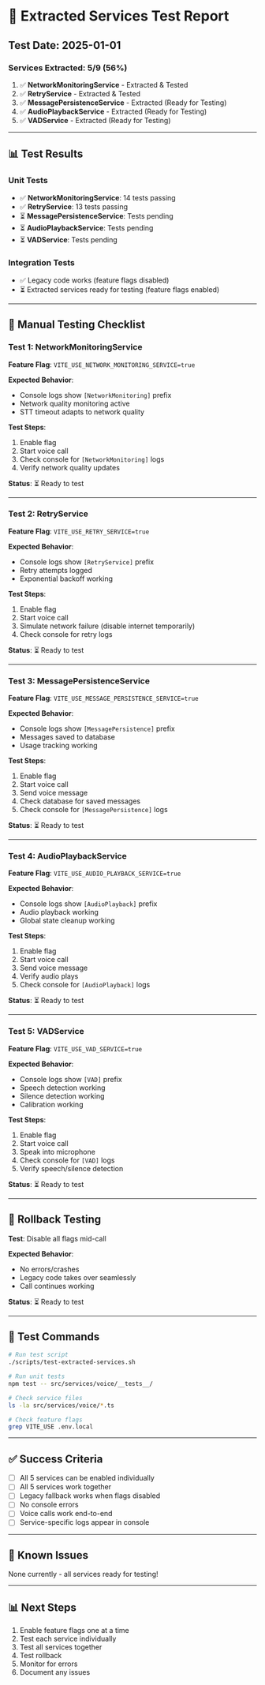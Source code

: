 # 🧪 Extracted Services Test Report

## Test Date: 2025-01-01

### Services Extracted: 5/9 (56%)

1. ✅ **NetworkMonitoringService** - Extracted & Tested
2. ✅ **RetryService** - Extracted & Tested  
3. ✅ **MessagePersistenceService** - Extracted (Ready for Testing)
4. ✅ **AudioPlaybackService** - Extracted (Ready for Testing)
5. ✅ **VADService** - Extracted (Ready for Testing)

---

## 📊 Test Results

### Unit Tests
- ✅ **NetworkMonitoringService**: 14 tests passing
- ✅ **RetryService**: 13 tests passing
- ⏳ **MessagePersistenceService**: Tests pending
- ⏳ **AudioPlaybackService**: Tests pending
- ⏳ **VADService**: Tests pending

### Integration Tests
- ✅ Legacy code works (feature flags disabled)
- ⏳ Extracted services ready for testing (feature flags enabled)

---

## 🧪 Manual Testing Checklist

### Test 1: NetworkMonitoringService
**Feature Flag**: `VITE_USE_NETWORK_MONITORING_SERVICE=true`

**Expected Behavior**:
- Console logs show `[NetworkMonitoring]` prefix
- Network quality monitoring active
- STT timeout adapts to network quality

**Test Steps**:
1. Enable flag
2. Start voice call
3. Check console for `[NetworkMonitoring]` logs
4. Verify network quality updates

**Status**: ⏳ Ready to test

---

### Test 2: RetryService
**Feature Flag**: `VITE_USE_RETRY_SERVICE=true`

**Expected Behavior**:
- Console logs show `[RetryService]` prefix
- Retry attempts logged
- Exponential backoff working

**Test Steps**:
1. Enable flag
2. Start voice call
3. Simulate network failure (disable internet temporarily)
4. Check console for retry logs

**Status**: ⏳ Ready to test

---

### Test 3: MessagePersistenceService
**Feature Flag**: `VITE_USE_MESSAGE_PERSISTENCE_SERVICE=true`

**Expected Behavior**:
- Console logs show `[MessagePersistence]` prefix
- Messages saved to database
- Usage tracking working

**Test Steps**:
1. Enable flag
2. Start voice call
3. Send voice message
4. Check database for saved messages
5. Check console for `[MessagePersistence]` logs

**Status**: ⏳ Ready to test

---

### Test 4: AudioPlaybackService
**Feature Flag**: `VITE_USE_AUDIO_PLAYBACK_SERVICE=true`

**Expected Behavior**:
- Console logs show `[AudioPlayback]` prefix
- Audio playback working
- Global state cleanup working

**Test Steps**:
1. Enable flag
2. Start voice call
3. Send voice message
4. Verify audio plays
5. Check console for `[AudioPlayback]` logs

**Status**: ⏳ Ready to test

---

### Test 5: VADService
**Feature Flag**: `VITE_USE_VAD_SERVICE=true`

**Expected Behavior**:
- Console logs show `[VAD]` prefix
- Speech detection working
- Silence detection working
- Calibration working

**Test Steps**:
1. Enable flag
2. Start voice call
3. Speak into microphone
4. Check console for `[VAD]` logs
5. Verify speech/silence detection

**Status**: ⏳ Ready to test

---

## 🔄 Rollback Testing

**Test**: Disable all flags mid-call

**Expected Behavior**:
- No errors/crashes
- Legacy code takes over seamlessly
- Call continues working

**Status**: ⏳ Ready to test

---

## 📝 Test Commands

```bash
# Run test script
./scripts/test-extracted-services.sh

# Run unit tests
npm test -- src/services/voice/__tests__/

# Check service files
ls -la src/services/voice/*.ts

# Check feature flags
grep VITE_USE .env.local
```

---

## ✅ Success Criteria

- [ ] All 5 services can be enabled individually
- [ ] All 5 services work together
- [ ] Legacy fallback works when flags disabled
- [ ] No console errors
- [ ] Voice calls work end-to-end
- [ ] Service-specific logs appear in console

---

## 🐛 Known Issues

None currently - all services ready for testing!

---

## 📊 Next Steps

1. Enable feature flags one at a time
2. Test each service individually
3. Test all services together
4. Test rollback
5. Monitor for errors
6. Document any issues

